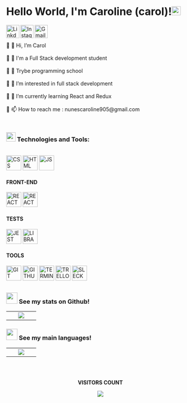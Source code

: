 <h1>Hello World, I'm Caroline (carol)!<img src="https://github.com/TheDudeThatCode/TheDudeThatCode/blob/master/Assets/Earth.gif" width="24px"></h1>

<div>
<a target="_blank" href="https://www.linkedin.com/in/caroline-nunes-desenvolvimento-fullstack/">
  <img align="left" alt="LinkdeIN" width="35px" src="https://img.icons8.com/nolan/344/linkedin-circled.png" />
</a>
<a target="_blank" href="https://www.instagram.com/caarolhn/">
  <img align="left" alt="Instagram" width="35px" src="https://img.icons8.com/nolan/344/instagram-new.png" />
</a>
<a target="_blank" href="mailto:nunescaroline905@gmail.com">
  <img align="left" alt="Gmail" width="35px" src="https://img.icons8.com/nolan/344/linkedin.png" />
</a>
</div>

<br>

##

<p>
🔹 👋 Hi, I’m  Carol<br><br>
🔹 🌱 I'm a Full Stack development student<br><br>
🔹 🏫️ Trybe programming school<br><br>
🔹 👀 I’m interested in  full stack development<br><br>
🔹 🌱 I’m currently learning React and Redux<br><br>
🔹 📫 How to reach me : nunescaroline905@gmail.com<br><br>
</p>

##

<h3>
  <img width="25px" src="https://cdn-icons-png.flaticon.com/512/3756/3756488.png" /> Technologies and Tools:
</h3>

<br>

<div>
<img width="40px" height="40" src="https://img.icons8.com/nolan/344/css-filetype.png" alt="CSS">
<img width="40px" height="40" src="https://img.icons8.com/nolan/344/html-filetype.png" alt="HTML">
<img width="40px" height="40" src="https://img.icons8.com/nolan/344/javascript.png" alt="JS">
</div>

<div>
<h4>FRONT-END</h4>
<img width="40px" height="40" src="https://img.icons8.com/nolan/344/react-native.png" alt="REACT">
<img width="40px" height="40" src="https://img.icons8.com/color/344/redux.png" alt="REACT">
</div>

<div>
<h4>TESTS</h4>
<img width="40px" height="40" src="https://cdn-icons-png.flaticon.com/512/3949/3949235.png" alt="JEST">
<img width="40px" height="40" src="https://cdn-icons-png.flaticon.com/512/4786/4786679.png" alt="LIBRARY">
</div>

<div>
<h4>TOOLS</h4>
<img width="40px" height="40" src="https://img.icons8.com/nolan/344/git.png" alt="GIT">
<img width="40px" height="40" src="https://img.icons8.com/nolan/344/github.png" alt="GITHUB">
<img width="40px" height="40" src="https://img.icons8.com/nolan/344/console.png" alt="TERMINAL">
<img width="40px" height="40" src="https://img.icons8.com/nolan/344/trello.png" alt="TRELLO">
<img width="40px" height="40" src="https://img.icons8.com/nolan/344/slack.png" alt="SLECK">
</div>

##

#### <h3><img src="https://cdn-icons-png.flaticon.com/512/4940/4940215.png" width="30"> See my stats on Github!</h3>

<table>
  <tr>
    <td width="40%" align="center" vertical-align="middle">
      <img src="https://github-readme-stats.vercel.app/api?username=carolhn&theme=midnight-purple&include_all_commits=true&count_private=true" />
    </td>
   </tr>
</table>
   
#### <h3><img src="https://cdn-icons-png.flaticon.com/512/4940/4940215.png" width="30"> See my main languages!</h3>

<table>
  <tr>
    <td width="40%" align="center" vertical-align="middle">
      <img src="https://github-readme-stats.vercel.app/api/top-langs/?username=carolhn&theme=midnight-purple&layout=compact" />
    </td>
   </tr>
</table>

##

<div align="center">
<br>
<p align="centre"><b>VISITORS COUNT</b></p>  
  <p align="center">
    <img align="center" src="https://komarev.com/ghpvc/?username=carolhn&color=blueviolet&style=for-the-badge" />
</p>
<br>
</div

